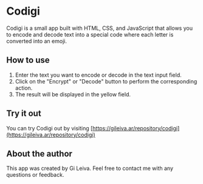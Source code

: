 # Codigi


Codigi is a small app built with HTML, CSS, and JavaScript that allows you to encode and decode text into a special code where each letter is converted into an emoji.

## How to use
1. Enter the text you want to encode or decode in the text input field.
2. Click on the "Encrypt" or "Decode" button to perform the corresponding action.
3. The result will be displayed in the yellow field.

## Try it out
You can try Codigi out by visiting [https://gileiva.ar/repository/codigi](https://gileiva.ar/repository/codigi)

## About the author
This app was created by Gi Leiva. Feel free to contact me with any questions or feedback.
